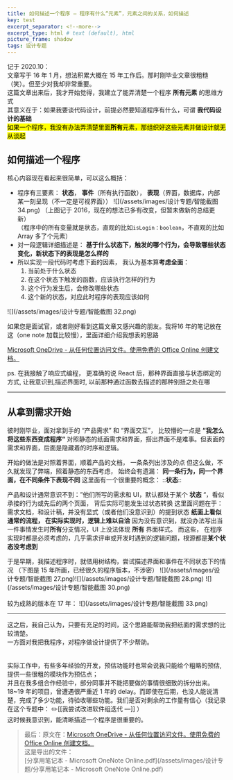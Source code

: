 ```yaml
---    
title: 如何描述一个程序 — 程序有什么“元素”，元素之间的关系，如何描述
key: test    
excerpt_separator: <!--more-->    
excerpt_type: html # text (default), html    
picture_frame: shadow    
tags: 设计专题
---  
```


记于 2020.10：  
文章写于 16 年 1 月，想法积累大概在 15 年工作后。那时刚毕业文章很粗糙（笑）。但至少对我却非常重要。  
这篇文章出来后，我才开始觉得，我建立了能弄清楚一个程序 **所有元素** 的思维方式  
其意义在于：如果我要谈代码设计，前提必然要知道程序有什么，可谓 **我代码设计的基础**  
<mark>如果一个程序，我没有办法弄清楚里面**所有**元素，那组织好这些元素并做设计就无从谈起</mark>

## 如何描述一个程序
核心内容现在看起来很简单，可以这么概括：

* 程序有三要素： **状态**， **事件**（所有执行函数）， **表现**（界面，数据库，内部某一刻呈现（不一定是可视界面））
![](/assets/images/设计专题/智能截图 34.png)
（上图记于 2016，现在的想法已多有改变，但暂未做新的总结更新）  
（程序中的所有变量就是状态，直观的比如`isLogin：boolean`，不直观的比如 Array 多了个元素）  
* 对一段逻辑详细描述是： **基于什么状态下，触发的哪个行为，会导致哪些状态变化，新状态下的表现是怎么样的**
* 所以实现一段代码时考虑下面的因素， 我认为基本算**考虑全面**：
  1. 当前处于什么状态
  2. 在这个状态下触发的函数，应该执行怎样的行为
  3. 这个行为发生后，会修改哪些状态
  4. 这个新的状态，对应此时程序的表现应该如何

![](/assets/images/设计专题/智能截图 32.png)

如果您是面试官，或者刚好看到这篇文章又感兴趣的朋友。我将16 年的笔记放在这（one note 加载比较慢），里面详细介绍我想表的思路  

[Microsoft OneDrive - 从任何位置访问文件。使用免费的 Office Online 创建文档。](https://onedrive.live.com/redir?resid=C4B18C6A297B1E96%211046&authkey=%21AGWpozZmnBpQV94&page=View&wd=target%28%E7%A8%8B%E5%BA%8F%E9%80%BB%E8%BE%91%E5%9B%BE%2F%E7%A8%8B%E5%BA%8F%E9%80%BB%E8%BE%91%E5%9B%BE.one%7Cf04a4363-06b2-1641-a66b-e587d2fe0d85%2F0.1%20%E7%89%88%E6%B5%81%E7%A8%8B%E5%9B%BE%E8%AE%BE%E8%AE%A1%E5%88%86%E6%9E%90%7C459a95b3-05e4-8640-b25c-70e24fd1614b%2F%29)  

ps. 在我接触了响应式编程， 更准确的说 React 后，那种界面直接与状态绑定的方式, 让我意识到,描述界面时, 以前那种通过函数去描述的那种别扭之处在哪

- - - -

## 从拿到需求开始
彼时刚毕业，面对拿到手的 “产品需求” 和 “界面交互”， 比较懵的一点是
**“我怎么将这些东西变成程序“**
对照静态的纸面需求和界面，搭出界面不是难事。但表面的需求和界面，后面是隐藏着的时序和逻辑。

开始的做法是对照着界面，顺着产品的文档， 一条条列出涉及的点
但这么做，不久就发现了弊端，照着静态的东西考虑， 始终会有遗漏：
**同一条行为，同一个界面，在不同条件下表现不同**
这里面有一个很重要的概念：
::**状态**::

产品和设计通常意识不到：”他们所写的需求和 UI，默认都处于某个 **状态** “，看似承接的行为或先后的两个页面， 背后实际可能发生过状态转换
这里面问题在于： 需求文档，和设计稿，并没有显式（或者他们没意识到）的提到状态
**纸面上看似通常的流程， 在实际实现时，逻辑上难以自洽**
因为没有意识到，就没办法写出当一件事情发生时**所有**分支情况，UI 上没法体现 **所有** 界面样式。
而这些， 在程序实现时都是必须考虑的，几乎需求评审或开发时遇到的逻辑问题，根源都是**某个状态没考虑到**

于是早期，我描述程序时，就借用树结构，尝试描述界面和事件在不同状态下的情况
（下图是 15 年所画，已经很久的程序版本，不涉密）
![](/assets/images/设计专题/智能截图 27.png)![](/assets/images/设计专题/智能截图 28.png)
![](/assets/images/设计专题/智能截图 30.png)
<br/>
<br/>
较为成熟的版本在 17 年：
![](/assets/images/设计专题/智能截图 33.png)

- - - -
这之后，我自己认为，只要有充足的时间，这个思路能帮助我把纸面的需求想的比较清楚。  
一方面对我把我程序，对程序做设计提供了不少帮助。  
<br/>
<br/>
实际工作中，有些多年经验的开发，预估功能时也常会说我只能给个粗略的预估,提供一些很粗的模块作为预估点；  
并且在我多组合作经验中，部分同事并不能把要做的事情很细致的拆分出来。18~19 年的项目，曾遭遇很严重近 1 年的 delay。而即使在后期，也没人能说清楚，完成了多少功能，待验收哪些功能。我们是否对剩余的工作量有信心（我记录在这个专题中： ✏️[[我尝试改进软件组迭代 —]] ）  
这时候我意识到，能清晰描述一个程序是很重要的。  

> 最后：原文在：[Microsoft OneDrive - 从任何位置访问文件。使用免费的 Office Online 创建文档。](https://onedrive.live.com/redir?resid=C4B18C6A297B1E96%211046&authkey=%21AGWpozZmnBpQV94&page=View&wd=target%28%E7%A8%8B%E5%BA%8F%E9%80%BB%E8%BE%91%E5%9B%BE%2F%E7%A8%8B%E5%BA%8F%E9%80%BB%E8%BE%91%E5%9B%BE.one%7Cf04a4363-06b2-1641-a66b-e587d2fe0d85%2F0.1%20%E7%89%88%E6%B5%81%E7%A8%8B%E5%9B%BE%E8%AE%BE%E8%AE%A1%E5%88%86%E6%9E%90%7C459a95b3-05e4-8640-b25c-70e24fd1614b%2F%29)  
> 这是导出的文件：  
> [分享用笔记本 - Microsoft OneNote Online.pdf](/assets/images/设计专题/分享用笔记本 - Microsoft OneNote Online.pdf)  
